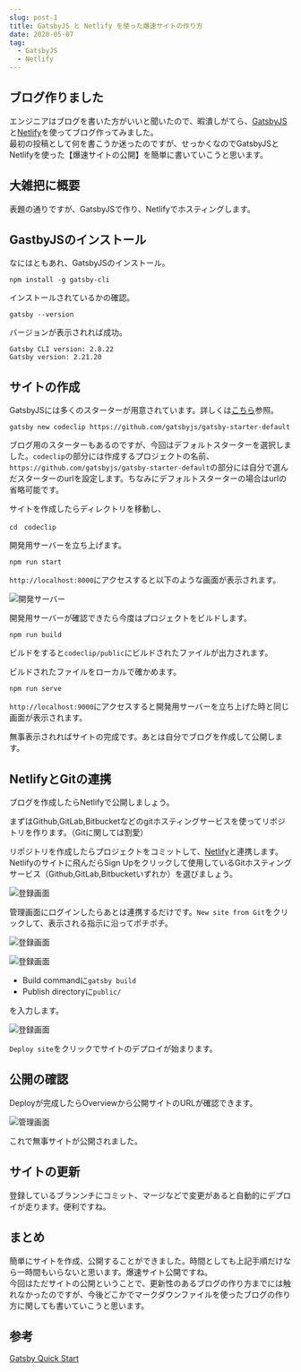 ```yaml
---
slug: post-1
title: GatsbyJS と Netlify を使った爆速サイトの作り方
date: 2020-05-07
tag:
  - GatsbyJS
  - Netlify
---
```


## ブログ作りました
エンジニアはブログを書いた方がいいと聞いたので、暇潰しがてら、[GatsbyJS](https://www.gatsbyjs.org/)と[Netlify](https://www.netlify.com/)を使ってブログ作ってみました。  
最初の投稿として何を書こうか迷ったのですが、せっかくなのでGatsbyJSとNetlifyを使った【爆速サイトの公開】を簡単に書いていこうと思います。

## 大雑把に概要
表題の通りですが、GatsbyJSで作り、Netlifyでホスティングします。

## GastbyJSのインストール
なにはともあれ、GatsbyJSのインストール。

```bash:title=shell
npm install -g gatsby-cli
```

インストールされているかの確認。

```bash:title=shell
gatsby --version
```

バージョンが表示されれば成功。

```bash:title=shell
Gatsby CLI version: 2.8.22
Gatsby version: 2.21.20
```

## サイトの作成
GatsbyJSには多くのスターターが用意されています。詳しくは[こちら](https://www.gatsbyjs.org/starters/?v=2)参照。

```bash:title=shell
gatsby new codeclip https://github.com/gatsbyjs/gatsby-starter-default
```

ブログ用のスターターもあるのですが、今回はデフォルトスターターを選択しました。`codeclip`の部分には作成するプロジェクトの名前、`https://github.com/gatsbyjs/gatsby-starter-default`の部分には自分で選んだスターターのurlを設定します。ちなみにデフォルトスターターの場合はurlの省略可能です。

サイトを作成したらディレクトリを移動し、
```bash:title=shell
cd　codeclip
```

開発用サーバーを立ち上げます。
```bash:title=shell
npm run start
```

`http://localhost:8000`にアクセスすると以下のような画面が表示されます。

![開発サーバー](./image-1.png)

開発用サーバーが確認できたら今度はプロジェクトをビルドします。
```bash:title=shell
npm run build
```

ビルドをすると`codeclip/public`にビルドされたファイルが出力されます。

ビルドされたファイルをローカルで確かめます。
```bash:title=shell
npm run serve
```

`http://localhost:9000`にアクセスすると開発用サーバーを立ち上げた時と同じ画面が表示されます。

無事表示されればサイトの完成です。あとは自分でブログを作成して公開します。

## NetlifyとGitの連携
ブログを作成したらNetlifyで公開しましょう。


まずはGithub,GitLab,Bitbucketなどのgitホスティングサービスを使ってリポジトリを作ります。（Gitに関しては割愛）

リポジトリを作成したらプロジェクトをコミットして、[Netlify](https://www.netlify.com/)と連携します。Netlifyのサイトに飛んだらSign Upをクリックして使用しているGitホスティングサービス（Github,GitLab,Bitbucketいずれか）を選びましょう。

![登録画面](./image-2.jpg)

管理画面にログインしたらあとは連携するだけです。`New site from Git`をクリックして、表示される指示に沿ってポチポチ。

![登録画面](./image-3.png)

![登録画面](./image-4.png)

- Build commandに`gatsby build`
- Publish directoryに`public/`

を入力します。

![登録画面](./image-5.png)

`Deploy site`をクリックでサイトのデプロイが始まります。

## 公開の確認

Deployが完成したらOverviewから公開サイトのURLが確認できます。

![管理画面](./image-6.jpg)

これで無事サイトが公開されました。

## サイトの更新
登録しているブランンチにコミット、マージなどで変更があると自動的にデプロイが走ります。便利ですね。

## まとめ
簡単にサイトを作成、公開することができました。時間としても上記手順だけなら一時間もいらないと思います。爆速サイト公開ですね。  
今回はただサイトの公開ということで、更新性のあるブログの作り方までには触れなかったのですが、今後どこかでマークダウンファイルを使ったブログの作り方に関しても書いていこうと思います。

## 参考
[Gatsby Quick Start](https://www.gatsbyjs.org/docs/quick-start)